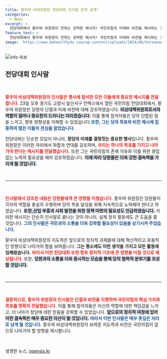 ```yaml
---
title: 황우여 비대위원장 전당대회 인사말 전격 공개!
categories:
  - News
excerpt: >
  전당대회에서 황우여 위원장이 전하는 강력한 메시지! 국민의힘의 미래와 비전을 제시하는 그의 인사말, 놓치지 마세요!
feature_text: >
  전당대회에서 황우여 위원장이 전하는 강력한 메시지! 국민의힘의 미래와 비전을 제시하는 그의 인사말, 놓치지 마세요!
image: 'https://www.behealthy4u.com/wp-content/uploads/2024/06/koreanews.jpg'
---
```


<p><img src="https://www.behealthy4u.com/wp-content/uploads/2024/06/koreanews.jpg" alt="info 속보" /></p>

<h2 data-ke-size="size26">전당대회 인사말</h2>

<p data-ke-size="size16">&nbsp;</p>

<p><b><span style="color: #ee2323;">황우여 비상대책위원장의 인사말은 행사에 참석한 모든 이들에게 중요한 메시지를 전달합니다.</span></b> 23일 오후 경기도 고양시 일산서구 킨텍스에서 열린 국민의힘 전당대회에서, 황우여 위원장은 당원의 단결과 미래 비전에 대해 강조하였습니다. <b><span style="background-color: #21538527;">비상대책위원회로서의 역할이 얼마나 중요한지 드러나는 자리였습니다.</span></b> 이를 통해 참석자들은 당의 단합된 힘을 느끼고, 향후 방향성을 이해할 수 있었습니다.<b><span style="color: #1a5490;">또한, 그는 당의 목표와 비전 제시에 집중하여 많은 이들의 관심을 끌었습니다.</span></b></p>

<p>전당대회는 단순한 모임이 아니라, <b>정당의 미래를 결정짓는 중요한 행사</b>입니다. 황우여 위원장은 이러한 자리에서 화합과 연대를 강조하며, <b><span style="color: #ee2323;">우리는 하나의 목표를 가지고 나아가야 한다는 메시지를 전달했습니다.</span></b> 또한 그는 국민의힘의 존재 이유와 이를 위한 끊임없는 노력의 필요성을 재차 강조하였습니다. <b><span style="background-color: #21538527;">이에 따라 당원들은 더욱 강한 결속력을 가지게 될 것입니다.</span></b></p>

<p data-ke-size="size16">&nbsp;</p>

<hr>

<p data-ke-size="size16">&nbsp;</p>

<p><b><span style="color: #ee2323;">인사말에서 강조된 내용은 당원들에게 큰 영향을 미쳤습니다.</span></b> 황우여 위원장은 당원들이 각자의 역할을 충실히 수행하며 당의 목표 달성을 위해 지속적으로 노력해야 한다고 하였습니다. <b><span style="background-color: #21538527;">또한,산업 부흥과 사회 발전을 위한 정책 마련의 필요성도 언급하였습니다.</span></b> 이러한 메시지는 단순히 인사말로 끝나는 것이 아니라, 실제 정치 활동에도 큰 도움을 줄 것입니다. <b><span style="color: #1a5490;">그의 인사말은 국민과의 소통을 더욱 강화할 필요성이 있음을 상기시켜 주었습니다.</span></b></p>

<p>황우여 비상대책위원장의 지도력은 앞으로의 정치적 과제들에 대해 혁신적이고 포용적인 방향으로 나아가야 함을 보여줍니다. <b>그는 평소에도 이런 생각을 가지고 모든 활동에 임해왔습니다.</b> <b><span style="color: #ee2323;">따라서 이번 전당대회 또한 향후 정치적 기조에 큰 영향을 미칠 것으로 예상됩니다.</span></b> 또한, <b><span style="background-color: #21538527;">당원과의 소통을 더욱 중시하는 모습을 통해 당의 협력적 분위기를 조성할 것입니다.</span></b></p>

<p data-ke-size="size16">&nbsp;</p>

<hr>

<p data-ke-size="size16">&nbsp;</p>

<p><b><span style="color: #ee2323;">결론적으로, 황우여 위원장의 인사말은 단결과 비전을 지향하며 국민의힘의 핵심 가치와 목표를 명확히 전달했습니다.</span></b> 이를 통해 참석자들은 자신의 역할에 대한 책임감을 느끼고, 더 나아가 정당에 대한 믿음을 강화할 수 있었습니다. <b><span style="background-color: #21538527;">앞으로의 정치적 여정에 있어 이런 결속력은 매우 중요한 자산이 될 것입니다.</span></b> <b><span style="color: #1a5490;">따라서 이번 인사말은 매우 뜻깊은 자리로 남게 될 것입니다.</span></b> 황우여 비상대책위원장이 보여준 지도력과 비전은 국민의힘이 앞으로 나아가야 할 방향을 제시합니다. </p>

<p data-ke-size="size16">&nbsp;</p>
생생한 뉴스, <a href="https://opensis.kr" rel="dofollow">opensis.kr</a>


